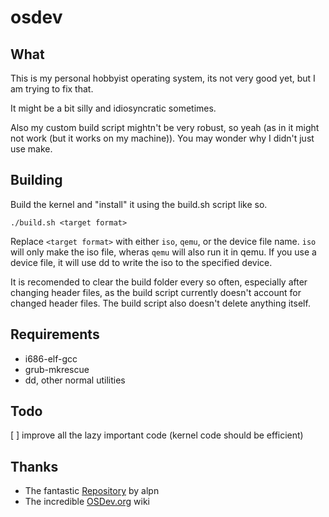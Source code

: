 osdev
===

What
---
This is my personal hobbyist operating system, its not very good yet, but I am trying to fix that. 

It might be a bit silly and idiosyncratic sometimes. 

Also my custom build script mightn't be very robust, so yeah
(as in it might not work (but it works on my machine)).
You may wonder why I didn't just use make.

Building
---
Build the kernel and "install" it using the build.sh script like so.

`
./build.sh <target format>
`

Replace `<target format>` with either `iso`, `qemu`, or the device file name.
`iso` will only make the iso file, wheras `qemu` will also run it in qemu.
If you use a device file, it will use dd to write the iso to the specified device.

It is recomended to clear the build folder every so often, especially after changing header files,
as the build script currently doesn't account for changed header files.
The build script also doesn't delete anything itself.

Requirements
---
* i686-elf-gcc
* grub-mkrescue
* dd, other normal utilities

Todo
---
[ ] improve all the lazy important code (kernel code should be efficient)

Thanks
---
* The fantastic [Repository](https://github.com/alpn/x86_starterkit) by alpn
* The incredible [OSDev.org](https://wiki.osdev.org/) wiki
